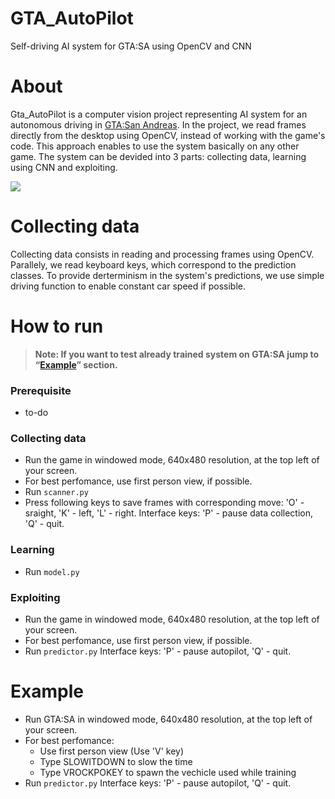 # GTA_AutoPilot
Self-driving AI system for GTA:SA using OpenCV and CNN
# About
Gta_AutoPilot is a computer vision project representing AI system for an autonomous driving in [GTA:San Andreas](https://en.wikipedia.org/wiki/Grand_Theft_Auto:_San_Andreas). In the project, we read frames directly from the desktop using OpenCV, instead of working with the game's code. This approach enables to use the system basically on any other game. The system can be devided into 3 parts: collecting data, learning using CNN and exploiting.

![](Capture.gif)
# Collecting data
Collecting data consists in reading and processing frames using OpenCV. Parallely, we read keyboard keys, which correspond to the prediction classes. To provide derterminism in the system's predictions, we use simple driving function to enable constant car speed if possible.
# How to run 
> **Note: If you want to test already trained system on GTA:SA jump to “[Example](https://github.com/pashok3d/GTA_AutoPilot/blob/master/README.md#example)” section.**
### Prerequisite
* to-do
### Collecting data
* Run the game in windowed mode, 640x480 resolution, at the top left of your screen. 
* For best perfomance, use first person view, if possible.
* Run `scanner.py` 
* Press following keys to save frames with corresponding move: 'O' - sraight, 'K' - left, 'L' - right.
Interface keys: 'P' - pause data collection, 'Q' - quit.
### Learning
* Run `model.py`
### Exploiting
* Run the game in windowed mode, 640x480 resolution, at the top left of your screen. 
* For best perfomance, use first person view, if possible.
* Run `predictor.py`
  Interface keys: 'P' - pause autopilot, 'Q' - quit.
# Example
* Run GTA:SA in windowed mode, 640x480 resolution, at the top left of your screen. 
* For best perfomance:
  * Use first person view (Use 'V' key)
  * Type SLOWITDOWN to slow the time 
  * Type VROCKPOKEY to spawn the vechicle used while training
* Run `predictor.py`
  Interface keys: 'P' - pause autopilot, 'Q' - quit.

